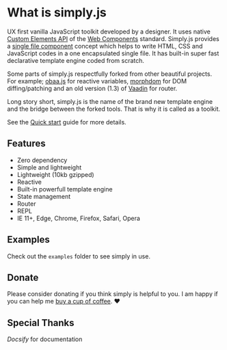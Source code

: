 # What is simply.js

UX first vanilla JavaScript toolkit developed by a designer. It uses native [Custom Elements API](https://developers.google.com/web/fundamentals/web-components/customelements) of the [Web Components](https://developer.mozilla.org/en-US/docs/Web/Web_Components) standard. Simply.js provides a [single file component](https://ckeditor.com/blog/implementing-single-file-web-components/) concept which helps to write HTML, CSS and JavaScript codes in a one encapsulated single file. It has built-in super fast declarative template engine coded from scratch.

Some parts of simply.js respectfully forked from other beautiful projects. For example; [obaa.js](https://github.com/Tencent/omi/blob/v6.18.0/packages/omix/utils/obaa.js) for reactive variables, [morphdom](https://github.com/patrick-steele-idem/morphdom) for DOM diffing/patching and an old version (1.3) of [Vaadin](https://github.com/vaadin/router/tree/v1.3.0) for router.

Long story short, simply.js is the name of the brand new template engine and the bridge between the forked tools. That is why it is called as a toolkit.

See the [Quick start](quickstart.md) guide for more details.


## Features

- Zero dependency
- Simple and lightweight
- Lightweight (10kb gzipped)
- Reactive
- Built-in powerfull template engine
- State management
- Router
- REPL
- IE 11+, Edge, Chrome, Firefox, Safari, Opera

## Examples

Check out the `examples` folder to see simply in use.

## Donate

Please consider donating if you think simply is helpful to you. I am happy if you can help me [buy a cup of coffee](https://github.com/fehmi/donate). :heart:

## Special Thanks

_Docsify_ for documentation

